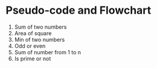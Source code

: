 # Pseudo-code and Flowchart
1. Sum of two numbers
2. Area of square
3. Min of two numbers 
4. Odd or even
5. Sum of number from 1 to n
6. Is prime or not